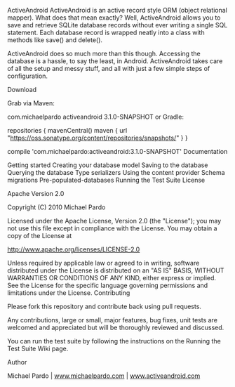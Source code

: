 ActiveAndroid
ActiveAndroid is an active record style ORM (object relational mapper). What does that mean exactly? Well, ActiveAndroid allows you to save and retrieve SQLite database records without ever writing a single SQL statement. Each database record is wrapped neatly into a class with methods like save() and delete().

ActiveAndroid does so much more than this though. Accessing the database is a hassle, to say the least, in Android. ActiveAndroid takes care of all the setup and messy stuff, and all with just a few simple steps of configuration.

Download

Grab via Maven:

<dependency>
  <groupId>com.michaelpardo</groupId>
  <artifactId>activeandroid</artifactId>
  <version>3.1.0-SNAPSHOT</version>
</dependency>
or Gradle:

repositories {
    mavenCentral()
    maven { url "https://oss.sonatype.org/content/repositories/snapshots/" }
}

compile 'com.michaelpardo:activeandroid:3.1.0-SNAPSHOT'
Documentation

Getting started
Creating your database model
Saving to the database
Querying the database
Type serializers
Using the content provider
Schema migrations
Pre-populated-databases
Running the Test Suite
License

Apache Version 2.0

Copyright (C) 2010 Michael Pardo

Licensed under the Apache License, Version 2.0 (the "License");
you may not use this file except in compliance with the License.
You may obtain a copy of the License at

   http://www.apache.org/licenses/LICENSE-2.0

Unless required by applicable law or agreed to in writing, software
distributed under the License is distributed on an "AS IS" BASIS,
WITHOUT WARRANTIES OR CONDITIONS OF ANY KIND, either express or implied.
See the License for the specific language governing permissions and
limitations under the License.
Contributing

Please fork this repository and contribute back using pull requests.

Any contributions, large or small, major features, bug fixes, unit tests are welcomed and appreciated but will be thoroughly reviewed and discussed.

You can run the test suite by following the instructions on the Running the Test Suite Wiki page.

Author

Michael Pardo | www.michaelpardo.com | www.activeandroid.com